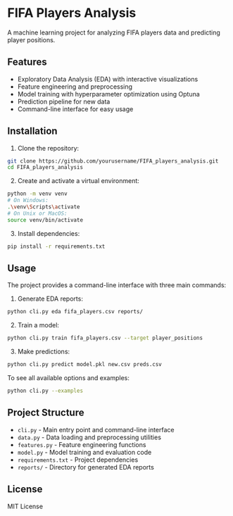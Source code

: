 # FIFA Players Analysis

A machine learning project for analyzing FIFA players data and predicting player positions.

## Features

- Exploratory Data Analysis (EDA) with interactive visualizations
- Feature engineering and preprocessing
- Model training with hyperparameter optimization using Optuna
- Prediction pipeline for new data
- Command-line interface for easy usage

## Installation

1. Clone the repository:
```bash
git clone https://github.com/yourusername/FIFA_players_analysis.git
cd FIFA_players_analysis
```

2. Create and activate a virtual environment:
```bash
python -m venv venv
# On Windows:
.\venv\Scripts\activate
# On Unix or MacOS:
source venv/bin/activate
```

3. Install dependencies:
```bash
pip install -r requirements.txt
```

## Usage

The project provides a command-line interface with three main commands:

1. Generate EDA reports:
```bash
python cli.py eda fifa_players.csv reports/
```

2. Train a model:
```bash
python cli.py train fifa_players.csv --target player_positions
```

3. Make predictions:
```bash
python cli.py predict model.pkl new.csv preds.csv
```

To see all available options and examples:
```bash
python cli.py --examples
```

## Project Structure

- `cli.py` - Main entry point and command-line interface
- `data.py` - Data loading and preprocessing utilities
- `features.py` - Feature engineering functions
- `model.py` - Model training and evaluation code
- `requirements.txt` - Project dependencies
- `reports/` - Directory for generated EDA reports

## License

MIT License 